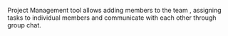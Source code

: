 Project Management tool allows adding members to the team , assigning tasks to individual members and communicate with each other through group chat.
